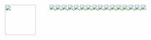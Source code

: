 <p align="center">
    <a href="https://github.com/Mo-banzu">
        <img align="left" width="100" height="100" src="https://i.giphy.com/media/qwi7fF1bfJQMPlTZ43/giphy.webp">
    </a>
    <a href="https://line.me/ti/p/~mo-banzu">
        <img src="https://img.shields.io/badge/LINE-00c300.svg?&style=for-the-badge&logo=line&logoColor=ffffff">
    </a>
    <a href="https://instagram.com/mo.banzu">
        <img src="https://img.shields.io/badge/Instagram-e4405f.svg?&style=for-the-badge&logo=instagram&logoColor=ffffff">
    </a>
    <a href="https://facebook.com/HELLTERHEAD">
        <img src="https://img.shields.io/badge/Facebook-1877f2.svg?&style=for-the-badge&logo=facebook&logoColor=ffffff">
    </a>
    <a href="https://twitter.com/mo_banzu">
        <img src="https://img.shields.io/badge/Twitter-1da1f2.svg?&style=for-the-badge&logo=twitter&logoColor=ffffff">
    </a>
    <a href="https://pinterest.com/mobanzu">
        <img src="https://img.shields.io/badge/Pinterest-bd081c.svg?&style=for-the-badge&logo=pinterest&logoColor=ffffff">
    </a>
    <a href="https://open.spotify.com/user/mo.banzu">
        <img src="https://img.shields.io/badge/Spotify-1ed760.svg?&style=for-the-badge&logo=spotify&logoColor=ffffff">
    </a>
    <a href="https://www.youtube.com/channel/UCPa_W8sqNpQrGCb8IvZflng">
        <img src="https://img.shields.io/badge/YouTube-ff0000.svg?&style=for-the-badge&logo=youtube&logoColor=ffffff">
    </a>
    <a href="mailto:mbandu.ilik@gmail.com">
        <img src="https://img.shields.io/badge/Gmail-d14836.svg?&style=for-the-badge&logo=gmail&logoColor=ffffff">
    </a>
    <a href="https://www.autodesk.com">
        <img src="https://img.shields.io/badge/Autodesk-0696d7.svg?&style=for-the-badge&logo=autodesk&logoColor=ffffff">
    </a>
    <a href="https://www.adobe.com">
        <img src="https://img.shields.io/badge/Adobe Photoshop-31a8ff.svg?&style=for-the-badge&logo=adobe-photoshop&logoColor=ffffff">
    </a>
    <a href="https://www.javascript.com">
        <img src="https://img.shields.io/badge/JavaScript-f7df1e.svg?&style=for-the-badge&logo=javascript&logoColor=000000">
    </a>
    <a href="https://go.dev">
        <img src="https://img.shields.io/badge/Golang-00add8.svg?&style=for-the-badge&logo=go&logoColor=ffffff">
    </a>
    <a href="https://www.python.org">
        <img src="https://img.shields.io/badge/Python-3776ab.svg?&style=for-the-badge&logo=python&logoColor=ffffff">
    </a>
    <a href="https://html.com">
        <img src="https://img.shields.io/badge/HTML-e34f26.svg?&style=for-the-badge&logo=html5&logoColor=ffffff">
    </a>
    <a href="https://www.w3.org">
        <img src="https://img.shields.io/badge/CSS-1572b6.svg?&style=for-the-badge&logo=css3&logoColor=ffffff">
    </a>
    <a href="https://www.buymeacoffee.com/dosiposi">
        <img src="https://img.shields.io/badge/Buy Me A Coffee-ffdd00.svg?&style=for-the-badge&logo=buy-me-a-coffee&logoColor=000000">
    </a>
</p>

<!---
Mo-banzu/Mo-banzu is a ✨ special ✨ repository because its `README.md` (this file) appears on your GitHub profile.
You can click the Preview link to take a look at your changes.
--->
